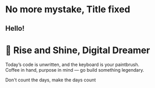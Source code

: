 # No more mystake, Title fixed 

## Hello!

# 🌄 Rise and Shine, Digital Dreamer

Today’s code is unwritten, and the keyboard is your paintbrush.  
Coffee in hand, purpose in mind — go build something legendary.

Don't count the days, 
make the days count
